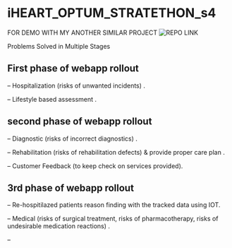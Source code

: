 # iHEART_OPTUM_STRATETHON_s4

FOR DEMO WITH MY ANOTHER SIMILAR PROJECT 
![REPO LINK](https://github.com/codevshl/Diabetes-Predictor)


Problems Solved in Multiple Stages

## First phase of webapp rollout 
  
  – Hospitalization (risks of unwanted incidents) . 
  
  – Lifestyle based assessment .

## second phase of webapp rollout
  
  – Diagnostic (risks of incorrect diagnostics) .

  – Rehabilitation (risks of rehabilitation defects) & provide proper care plan .
  
  – Customer Feedback (to keep check on services provided).

## 3rd phase of webapp rollout

  – Re-hospitilazed patients reason finding with the tracked data using IOT.

  – Medical (risks of surgical treatment, risks of pharmacotherapy, risks of undesirable medication reactions) .

 





–
